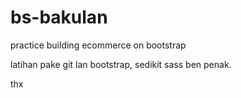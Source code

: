 # bs-bakulan
practice building ecommerce on bootstrap

latihan pake git lan bootstrap, sedikit sass ben penak.

thx
